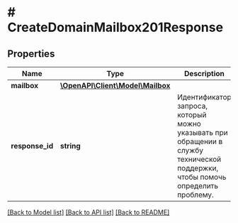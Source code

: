 # # CreateDomainMailbox201Response

## Properties

Name | Type | Description | Notes
------------ | ------------- | ------------- | -------------
**mailbox** | [**\OpenAPI\Client\Model\Mailbox**](Mailbox.md) |  |
**response_id** | **string** | Идентификатор запроса, который можно указывать при обращении в службу технической поддержки, чтобы помочь определить проблему. |

[[Back to Model list]](../../README.md#models) [[Back to API list]](../../README.md#endpoints) [[Back to README]](../../README.md)
